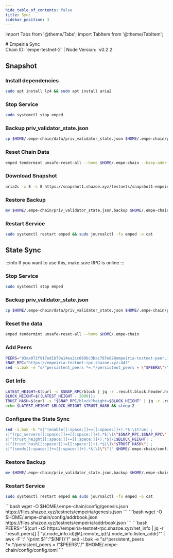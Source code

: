 ```yaml
---
hide_table_of_contents: false
title: Sync
sidebar_position: 3
---
```


import Tabs from '@theme/Tabs';
import TabItem from '@theme/TabItem';

<div className="h1-with-icon icon-empeiria">
# Empeiria Sync
</div>
<span className="sub-lines"> 
Chain ID: `empe-testnet-2` | Node Version: `v0.2.2`
</span>

<Tabs>
  <TabItem value="snapshot" label="Snapshot" default>

## Snapshot

### Install dependencies

```bash
sudo apt install lz4 && sudo apt install aria2
```

### Stop Service

```bash
sudo systemctl stop emped
```

### Backup priv_validator_state.json

```bash
cp $HOME/.empe-chain/data/priv_validator_state.json $HOME/.empe-chain/priv_validator_state.json.backup
```

### Reset Chain Data

```bash
emped tendermint unsafe-reset-all --home $HOME/.empe-chain --keep-addr-book
```

### Download Snapshot

```bash
aria2c -x 8 -s 8 https://snapshot1.shazoe.xyz/testnets/snapshot1-empeiria.tar.lz4 && lz4 -c -d snapshot1-empeiria.tar.lz4 | tar -x -C $HOME/.empe-chain && rm snapshot1-empeiria.tar.lz4
```

### Restore Backup

```bash
mv $HOME/.empe-chain/priv_validator_state.json.backup $HOME/.empe-chain/data/priv_validator_state.json
```

### Restart Service

```bash
sudo systemctl restart emped && sudo journalctl -fu emped -o cat
```

  </TabItem>
  <TabItem value="state sync" label="State Sync">

## State Sync

:::info
If you want to use this, make sure RPC is online
:::

### Stop Service

```bash
sudo systemctl stop emped
```

### Backup priv_validator_state.json

```bash
cp $HOME/.empe-chain/data/priv_validator_state.json $HOME/.empe-chain/priv_validator_state.json.backup
```

### Reset the data

```bash
emped tendermint unsafe-reset-all --home $HOME/.empe-chain
```

### Add Peers

```bash
PEERS="03aa072f917ed1b79a14ea2cc660bc3bac787e82@empeiria-testnet-peer.itrocket.net:28656,106b4f4e333bd04d2b93768dace23bae12ebc1b7@65.109.112.148:21156,a9cf0ffdef421d1f4f4a3e1573800f4ee6529773@136.243.13.36:29056,e058f20874c7ddf7d8dc8a6200ff6c7ee66098ba@65.109.93.124:29056,af1bae5ad434fc2188a1ef9bed23398492826896@193.34.212.80:11156,39e8aee22825a7fdf65a664282843ee13849b6f2@162.244.24.82:27656,2db322b41d26559476f929fda51bce06c3db8ba4@65.109.24.155:11256,38ca15d129e9f02ff4164649f1e8ba1325237e7f@194.163.145.153:26656,fec4ba35a0c58c29a101d728a5008370ac6fe7ed@116.202.150.231:28656,78f766310a83b6670023169b93f01d140566db79@65.109.83.40:29056"
SNAP_RPC="https://empeiria-testnet-rpc.shazoe.xyz:443"
sed -i.bak -e "s/^persistent_peers *=.*/persistent_peers = \"$PEERS\"/" $HOME/.empe-chain/config/config.toml
```

### Get Info

```bash
LATEST_HEIGHT=$(curl -s $SNAP_RPC/block | jq -r .result.block.header.height);
BLOCK_HEIGHT=$((LATEST_HEIGHT - 2000));
TRUST_HASH=$(curl -s "$SNAP_RPC/block?height=$BLOCK_HEIGHT" | jq -r .result.block_id.hash)
echo $LATEST_HEIGHT $BLOCK_HEIGHT $TRUST_HASH && sleep 2
```

### Configure the State Sync

```bash
sed -i.bak -E "s|^(enable[[:space:]]+=[[:space:]]+).*$|\1true| ;
s|^(rpc_servers[[:space:]]+=[[:space:]]+).*$|\1\"$SNAP_RPC,$SNAP_RPC\"| ;
s|^(trust_height[[:space:]]+=[[:space:]]+).*$|\1$BLOCK_HEIGHT| ;
s|^(trust_hash[[:space:]]+=[[:space:]]+).*$|\1\"$TRUST_HASH\"| ;
s|^(seeds[[:space:]]+=[[:space:]]+).*$|\1\"\"|" $HOME/.empe-chain/config/config.toml
```

### Restore Backup

```bash
mv $HOME/.empe-chain/priv_validator_state.json.backup $HOME/.empe-chain/data/priv_validator_state.json
```

### Restart Service

```bash
sudo systemctl restart emped && sudo journalctl -fu emped -o cat
```

</TabItem>
<TabItem value="genesis" label="Genesis">
```bash
wget -O $HOME/.empe-chain/config/genesis.json https://files.shazoe.xyz/testnets/empeiria/genesis.json
```
</TabItem>
<TabItem value="Addrbook" label="Addrbook">
```bash
wget -O $HOME/.empe-chain/config/addrbook.json https://files.shazoe.xyz/testnets/empeiria/addrbook.json
```
</TabItem>
<TabItem value="peers" label="Peers">
```bash
PEERS="$(curl -sS https://empeiria-testnet-rpc.shazoe.xyz/net_info | jq -r '.result.peers[] | "\(.node_info.id)@\(.remote_ip):\(.node_info.listen_addr)"' | awk -F ':' '{print $1":"$(NF)}')"
sed -i.bak -e "s/^persistent_peers *=.*/persistent_peers = \"$PEERS\"/" $HOME/.empe-chain/config/config.toml
```
</TabItem>
</Tabs>
